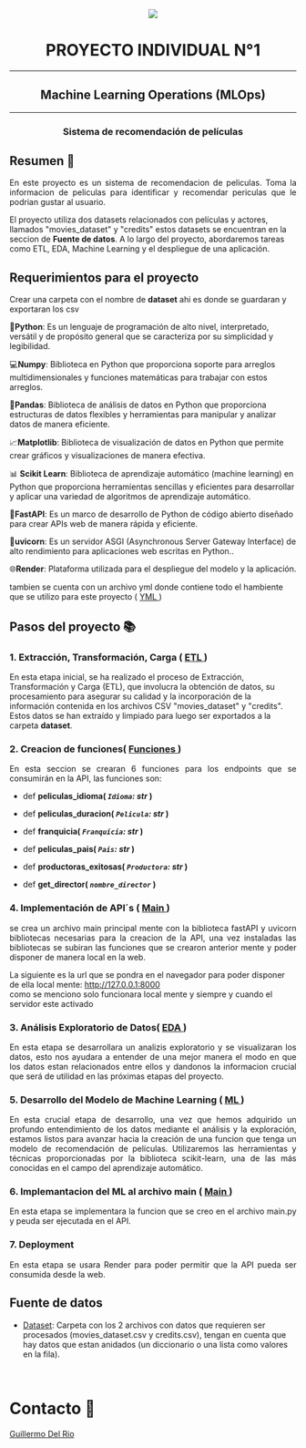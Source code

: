 <p align=center><img src=https://d31uz8lwfmyn8g.cloudfront.net/Assets/logo-henry-white-lg.png><p>

<h1 align="center"> PROYECTO INDIVIDUAL N°1</h1>
<hr>

 
<h2 align="center">Machine Learning Operations (MLOps)</h2>
  <hr>
<h3 align="center">Sistema de recomendación de películas</h3>



## Resumen 📃 
<p align="justify">
  En este proyecto es un sistema de recomendacion de peliculas. Toma la informacion de peliculas para identificar y recomendar periculas que le podrian gustar al usuario.

  El proyecto utiliza dos datasets relacionados con películas y actores, llamados "movies_dataset" y "credits" estos datasets se encuentran en la seccion de **Fuente de datos**. A lo largo del proyecto, abordaremos tareas como ETL, EDA, Machine Learning y el despliegue de una aplicación.

</p>



## Requerimientos para el proyecto

<p align="justify">

  Crear una carpeta con el nombre de **dataset** ahi es donde se guardaran y exportaran los csv

  🐍**Python**:  Es un lenguaje de programación de alto nivel, interpretado, versátil y de propósito general que se caracteriza por su simplicidad y legibilidad. 

  💻**Numpy**: Biblioteca en Python que proporciona soporte para arreglos multidimensionales y funciones matemáticas para trabajar con estos arreglos. 

  🐼**Pandas**: Biblioteca de análisis de datos en Python que proporciona estructuras de datos flexibles y herramientas para manipular y analizar datos de manera eficiente.

  📈**Matplotlib**:  Biblioteca de visualización de datos en Python que permite crear gráficos y visualizaciones de manera efectiva.

  📊 **Scikit Learn**: Biblioteca de aprendizaje automático (machine learning) en Python que proporciona herramientas sencillas y eficientes para desarrollar y aplicar una variedad de algoritmos de aprendizaje automático.

  📳**FastAPI**: Es un marco de desarrollo de Python de código abierto diseñado para crear APIs web de manera rápida y eficiente.

  📳**uvicorn**: Es un servidor ASGI (Asynchronous Server Gateway Interface) de alto rendimiento para aplicaciones web escritas en Python..

  🌐**Render**: Plataforma utilizada para el despliegue del modelo y la aplicación.


  tambien se cuenta con un archivo yml donde contiene todo el hambiente que se utilizo para este proyecto ( [ YML ](https://github.com/gdelrio0410/PI_1_Recomendaciones_de_peliculas_ML_OPS/blob/main/environment.yml))

</p>


## Pasos del proyecto 📚
### 1. Extracción, Transformación, Carga ( [ ETL ](https://github.com/gdelrio0410/PI_1_Recomendaciones_de_peliculas_ML_OPS/blob/main/ETL.ipynb))

<p align="justify">

  En esta etapa inicial, se ha realizado el proceso de Extracción, Transformación y Carga (ETL), que involucra la obtención de datos, su procesamiento para asegurar su calidad y la incorporación de la información contenida en los archivos CSV "movies_dataset" y "credits". Estos datos se han extraído y limpiado para luego ser exportados a la carpeta **dataset**.

</p>



### 2. Creacion de funciones( [ Funciones  ](https://github.com/gdelrio0410/PI_1_Recomendaciones_de_peliculas_ML_OPS/blob/main/funciones.ipynb))

<p align="justify">
  En esta seccion se crearan 6 funciones para los endpoints que se consumirán en la API, las funciones son:

+ def **peliculas_idioma( *`Idioma`: str* )**

+ def **peliculas_duracion( *`Pelicula`: str* )**

+ def **franquicia( *`Franquicia`: str* )**

+ def **peliculas_pais( *`Pais`: str* )**

+ def **productoras_exitosas( *`Productora`: str* )**

+ def **get_director( *`nombre_director`* )**
  

</p>



### 4. Implementación de API´s ( [ Main ](https://github.com/gdelrio0410/PI_1_Recomendaciones_de_peliculas_ML_OPS/blob/main/main.py))


<p align="justify">
  se crea un archivo main principal mente con la biblioteca fastAPI y uvicorn bibliotecas necesarias para la creacion de la API, una vez instaladas las bibliotecas se subiran las funciones que se crearon anterior mente y poder disponer de manera local en la web.

  La siguiente es la url que se pondra en el navegador para poder disponer de ella local mente:
  http://127.0.0.1:8000 <br> como se menciono solo funcionara local mente y siempre y cuando el servidor este activado

</p>



### 3. Análisis Exploratorio de Datos( [ EDA ](https://github.com/gdelrio0410/PI_1_Recomendaciones_de_peliculas_ML_OPS/blob/main/EDA.ipynb))

<p align="justify">
  En esta etapa se desarrollara un analizis exploratorio y se visualizaran los datos, esto nos ayudara a entender de una mejor manera el modo en que los datos estan relacionados entre ellos y dandonos la informacion crucial que será de utilidad en las próximas etapas del proyecto.

</p>


### 5. Desarrollo del Modelo de Machine Learning ( [ ML ](https://github.com/gdelrio0410/PI_1_Recomendaciones_de_peliculas_ML_OPS/blob/main/ML.ipynb))


<p align="justify">
  En esta crucial etapa de desarrollo, una vez que hemos adquirido un profundo entendimiento de los datos mediante el análisis y la exploración, estamos listos para avanzar hacia la creación de una funcion que tenga un modelo de recomendación de películas. Utilizaremos las herramientas y técnicas proporcionadas por la biblioteca scikit-learn, una de las más conocidas en el campo del aprendizaje automático.

</p>


### 6. Implemantacion del ML al archivo main ( [ Main ](https://github.com/gdelrio0410/PI_1_Recomendaciones_de_peliculas_ML_OPS/blob/main/main.py))


<p align="justify">
  En esta etapa se implementara la funcion que se creo en el archivo main.py y peuda ser ejecutada en el API.

</p>

### 7. Deployment


<p align="justify">
  En esta etapa se usara Render para poder permitir que la API pueda ser consumida desde la web.

</p>



## **Fuente de datos**

+ [Dataset](https://drive.google.com/drive/folders/1mfUVyP3jS-UMdKHERknkQ4gaCRCO2e1v): Carpeta con los 2 archivos con datos que requieren ser procesados (movies_dataset.csv y credits.csv), tengan en cuenta que hay datos que estan anidados (un diccionario o una lista como valores en la fila).
<br/>


# Contacto 📱
[Guillermo Del Rio](https://www.linkedin.com/in/guillermo-delrio-807311122/)